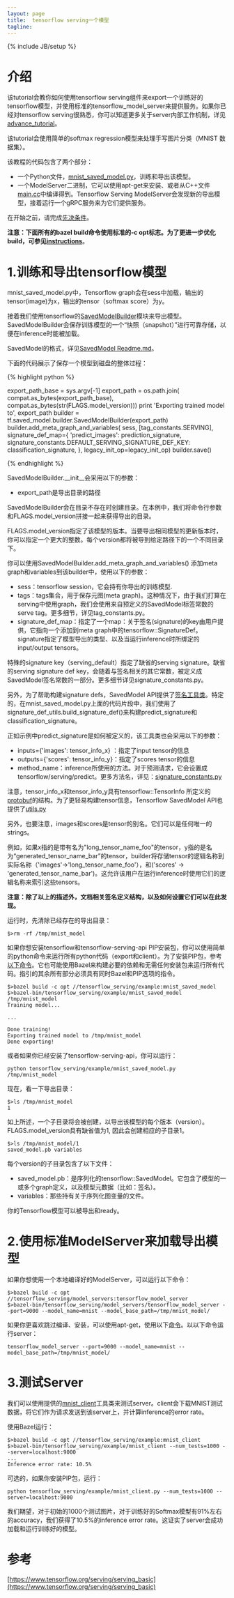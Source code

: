 ```yaml
---
layout: page
title:  tensorflow serving一个模型
tagline: 
---
```

{% include JB/setup %}

# 介绍

该tutorial会教你如何使用tensorflow serving组件来export一个训练好的tensorflow模型，并使用标准的tensorflow_model_server来提供服务。如果你已经对tensorflow serving很熟悉，你可以知道更多关于server内部工作机制，详见[advance_tutorial](https://www.tensorflow.org/serving/serving_advanced)。

该tutorial会使用简单的softmax regression模型来处理手写图片分类（MNIST 数据集）。

该教程的代码包含了两个部分：

- 一个Python文件，[mnist_saved_model.py](https://github.com/tensorflow/serving/tree/master/tensorflow_serving/example/mnist_saved_model.py)，训练和导出该模型。
- 一个ModelServer二进制，它可以使用apt-get来安装、或者从C++文件[main.cc](https://github.com/tensorflow/serving/tree/master/tensorflow_serving/model_servers/main.cc)中编译得到。Tensorflow Serving ModelServer会发现新的导出模型，接着运行一个gRPC服务来为它们提供服务。

在开始之前，请完成[先决条件](https://www.tensorflow.org/serving/setup#prerequisites)。

**注意：下面所有的bazel build命令使用标准的-c opt标志。为了更进一步优化build，可参见[instructions](https://www.tensorflow.org/serving/setup#optimized)**。

# 1.训练和导出tensorflow模型

mnist_saved_model.py中，Tensorflow graph会在sess中加载，输出的tensor(image)为x，输出的tensor（softmax score）为y。

接着我们使用tensorflow的[SavedModelBuilder](https://github.com/tensorflow/tensorflow/blob/master/tensorflow/python/saved_model/builder.py)模块来导出模型。SavedModelBuilder会保存训练模型的一个“快照（snapshot）”进行可靠存储，以便在inference时能被加载。

SavedModel的格式，详见[SavedModel Readme.md](https://github.com/tensorflow/tensorflow/blob/master/tensorflow/python/saved_model/README.md)。

下面的代码展示了保存一个模型到磁盘的整体过程：

{% highlight python %}

export_path_base = sys.argv[-1]
export_path = os.path.join(
      compat.as_bytes(export_path_base),
      compat.as_bytes(str(FLAGS.model_version)))
print 'Exporting trained model to', export_path
builder = tf.saved_model.builder.SavedModelBuilder(export_path)
builder.add_meta_graph_and_variables(
      sess, [tag_constants.SERVING],
      signature_def_map={
           'predict_images':
               prediction_signature,
           signature_constants.DEFAULT_SERVING_SIGNATURE_DEF_KEY:
               classification_signature,
      },
      legacy_init_op=legacy_init_op)
builder.save()

{% endhighlight %}

SavedModelBuilder.__init__会采用以下的参数：

- export_path是导出目录的路径

SavedModelBuilder会在目录不存在时创建目录。在本例中，我们将命令行参数和FLAGS.model_version拼接一起来获得导出的目录。

FLAGS.model_version指定了该模型的版本。当要导出相同模型的更新版本时，你可以指定一个更大的整数。每个version都将被导到给定路径下的一个不同目录下。

你可以使用SavedModelBuilder.add_meta_graph_and_variables() 添加meta graph和variables到该builder中，使用以下的参数：

- sess：tensorflow session，它会持有你导出的训练模型.
- tags：tags集合，用于保存元图(meta graph)。这种情况下，由于我们打算在serving中使用graph，我们会使用来自预定义的SavedModel标签常数的serve tag。更多细节，详见tag_constants.py。
- signature_def_map：指定了一个map：关于签名(signature)的key由用户提供，它指向一个添加到meta graph中的tensorflow::SignatureDef。signature指定了模型导出的类型、以及当运行inference时所绑定的input/output tensors。

特殊的signature key（serving_default）指定了缺省的serving signature。缺省的serving signature def key，会随着与签名相关的其它常数，被定义成SavedModel签名常数的一部分。更多细节详见signature_constants.py。

另外，为了帮助构建signature defs，SavedModel API提供了[签名工具类](https://www.tensorflow.org/api_docs/python/tf/saved_model/signature_def_utils)。特定的，在mnist_saved_model.py上面的代码片段中，我们使用了signature_def_utils.build_signature_def()来构建predict_signature和classification_signature。

正如示例中predict_signature是如何被定义的，该工具类也会采用以下的参数：

- inputs={'images': tensor_info_x} ：指定了input tensor的信息
- outputs={'scores': tensor_info_y}：指定了scores tensor的信息
- method_name：inference所使用的方法。对于预测请求，它会设置成tensorflow/serving/predict。更多方法名，详见：[signature_constants.py](https://github.com/tensorflow/tensorflow/blob/master/tensorflow/python/saved_model/signature_constants.py)

注意，tensor_info_x和tensor_info_y具有tensorflow::TensorInfo 所定义的[protobuf](https://github.com/tensorflow/tensorflow/blob/master/tensorflow/core/protobuf/meta_graph.proto)的结构。为了更轻易构建tensor信息，Tensorflow SavedModel API也提供了[utils.py](https://github.com/tensorflow/tensorflow/blob/master/tensorflow/python/saved_model/utils.py)

另外，也要注意，images和scores是tensor的别名。它们可以是任何唯一的strings。

例如，如果x指的是带有名为"long_tensor_name_foo"的tensor，y指的是名为“generated_tensor_name_bar”的tensor，builder将存储tensor的逻辑名称到实际名称（'images'->'long_tensor_name_foo'），和('scores' -> 'generated_tensor_name_bar')。这允许该用户在运行inference时使用它们的逻辑名称来索引这些tensors。

**注意：除了以上的描述外，文档相关签名定义结构，以及如何设置它们可以在此发现。**

运行时，先清除已经存在的导出目录：

	$>rm -rf /tmp/mnist_model

如果你想安装tensorflow和tensorflow-serving-api PIP安装包，你可以使用简单的python命令来运行所有python代码（export和client）。为了安装PIP包，参考[以下命令](https://www.tensorflow.org/serving/setup#pip)。它也可能使用Bazel来构建必要的依赖和无需任何安装包来运行所有代码。指引的其余所有部分必须具有同时Bazel和PIP选项的指令。

	$>bazel build -c opt //tensorflow_serving/example:mnist_saved_model
	$>bazel-bin/tensorflow_serving/example/mnist_saved_model /tmp/mnist_model
	Training model...
	
	...
	
	Done training!
	Exporting trained model to /tmp/mnist_model
	Done exporting!

或者如果你已经安装了tensorflow-serving-api，你可以运行：

	python tensorflow_serving/example/mnist_saved_model.py /tmp/mnist_model

现在，看一下导出目录：

	$>ls /tmp/mnist_model
	1

如上所述，一个子目录将会被创建，以导出该模型的每个版本（version）。FLAGS.model_version具有缺省值为1, 因此会创建相应的子目录1。

	$>ls /tmp/mnist_model/1
	saved_model.pb variables

每个version的子目录包含了以下文件：

- saved_model.pb：是序列化的tensorflow::SavedModel。它包含了模型的一或多个graph定义，以及模型元数据（比如：签名）。
- variables：那些持有关于序列化图变量的文件。

你的Tensorflow模型可以被导出和ready。

# 2.使用标准ModelServer来加载导出模型

如果你想使用一个本地编译好的ModelServer，可以运行以下命令：

	$>bazel build -c opt //tensorflow_serving/model_servers:tensorflow_model_server
	$>bazel-bin/tensorflow_serving/model_servers/tensorflow_model_server --port=9000 --model_name=mnist --model_base_path=/tmp/mnist_model/

如果你更喜欢跳过编译、安装，可以使用apt-get，使用以下[命令](https://www.tensorflow.org/serving/setup#aptget)。以以下命令运行server：

	tensorflow_model_server --port=9000 --model_name=mnist --model_base_path=/tmp/mnist_model/

# 3.测试Server

我们可以使用提供的[mnist_client](https://github.com/tensorflow/serving/tree/master/tensorflow_serving/example/mnist_client.py)工具类来测试server。client会下载MNIST测试数据，将它们作为请求发送到该server上，并计算inference的error rate。

使用Bazel运行：

	$>bazel build -c opt //tensorflow_serving/example:mnist_client
	$>bazel-bin/tensorflow_serving/example/mnist_client --num_tests=1000 --server=localhost:9000
	...
	Inference error rate: 10.5%

可选的，如果你安装PIP包，运行：

	python tensorflow_serving/example/mnist_client.py --num_tests=1000 --server=localhost:9000

我们期望，对于初始的1000个测试图片，对于训练好的Softmax模型有91%左右的accuracy，我们获得了10.5%的inference error rate。这证实了server会成功加载和运行训练好的模型。



# 参考

[https://www.tensorflow.org/serving/serving_basic](https://www.tensorflow.org/serving/serving_basic)
